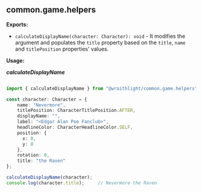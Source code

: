 ## common.game.helpers

**Exports:**
* `calculateDisplayName(character: Character): void` - It modifies the argument and populates the `title` property based on the `title`, `name` and `titlePosition` properties' values.

**Usage:**

***calculateDisplayName***
```ts

import { calculateDisplayName } from "@wraithlight/common.game.helpers";

const character: Character = {
    name: "Nevermore",
    titlePosition: CharacterTitlePosition.AFTER,
    displayName: "",
    label: "<Edgar Alan Poe Fanclub>",
    headlineColor: CharacterHeadlineColor.SELF,
    position: {
      x: 0,
      y: 0
    },
    rotation: 0,
    title: "the Raven"
};

calculateDisplayName(character);
console.log(character.title);     // Nevermore the Raven

```